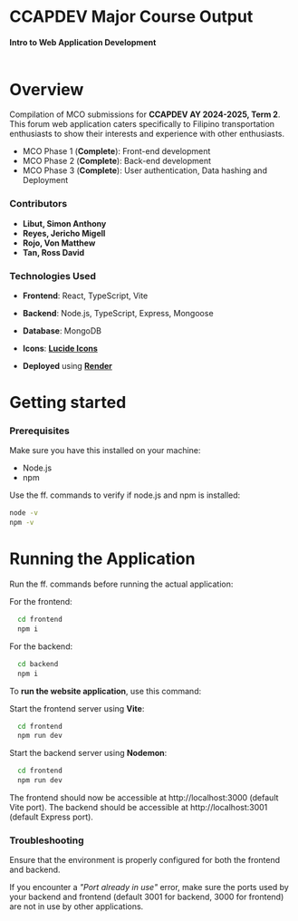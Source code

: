# **CCAPDEV Major Course Output**
#### Intro to Web Application Development

<div style="display: flex; justify-content: center; align-items: center;">
<img src="./frontend/src/public/logo.svg" alt="Logo" width="200" height="00" />
</div>

# Overview
Compilation of MCO submissions for **CCAPDEV AY 2024-2025, Term 2**. This forum web application caters specifically
to Filipino transportation enthusiasts to show their interests and experience with other enthusiasts.

- MCO Phase 1 (**Complete**): Front-end development
- MCO Phase 2 (**Complete**): Back-end development
- MCO Phase 3 (**Complete**): User authentication, Data hashing and Deployment

### Contributors
- **Libut, Simon Anthony**
- **Reyes, Jericho Migell**
- **Rojo, Von Matthew**
- **Tan, Ross David**

### Technologies Used
- **Frontend**: React, TypeScript, Vite
- **Backend**: Node.js, TypeScript, Express, Mongoose
- **Database**: MongoDB
- **Icons**: **[Lucide Icons](https://lucide.dev/guide/)**

- **Deployed** using **[Render](https://render.com)**

# Getting started

### Prerequisites
Make sure you have this installed on your machine:
- Node.js
- npm

Use the ff. commands to verify if node.js and npm is installed:
```bash
node -v
npm -v
```

# Running the Application
Run the ff. commands before running the actual application:

For the frontend:
```bash
  cd frontend
  npm i
```

For the backend:
```bash
  cd backend
  npm i
```

To **run the website application**, use this command:

Start the frontend server using **Vite**:
```bash
  cd frontend
  npm run dev
```
Start the backend server using **Nodemon**:
```bash
  cd frontend
  npm run dev
```

The frontend should now be accessible at http://localhost:3000 (default Vite port).
The backend should be accessible at http://localhost:3001 (default Express port).

### Troubleshooting
Ensure that the environment is properly configured for both the frontend and backend.

If you encounter a *"Port already in use"* error,
make sure the ports used by your backend and frontend (default 3001 for backend, 3000 for frontend) are not in use by other applications.
